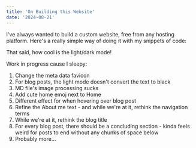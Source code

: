 ```yaml
---
title: 'On Building this Website'
date: '2024-08-21'
---
```


I've always wanted to build a custom website, free from any hosting platform. Here's a really simple way of doing it with my snippets of code:

That said, how cool is the light/dark mode! 

Work in progress cause I sleepy:

1. Change the meta data favicon
2. For blog posts, the light mode doesn't convert the text to black 
3. MD file's image processing sucks 
4. Add cute home emoj next to Home
5. Different effect for when hovering over blog post
6. Refine the About me text - and while we're at it, rethink the navigation terms
7. While we're at it, rethink the blog title 
8. For every blog post, there should be a concluding section - kinda feels weird for posts to end without any chunks of space below
9. Probably more... 
